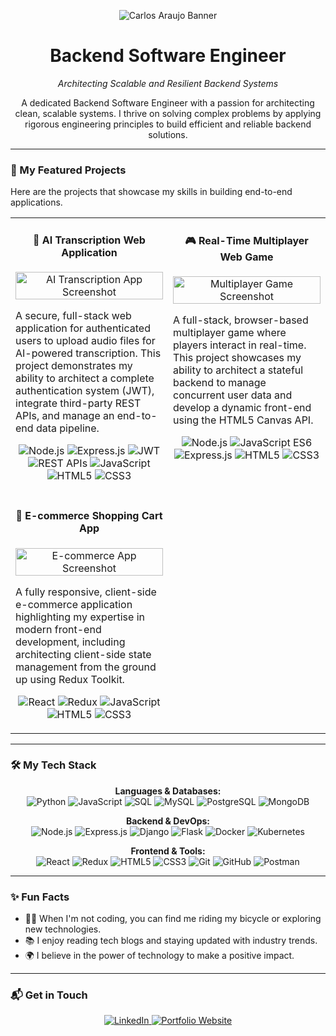 <p align="center">
  <img src="https://capsule-render.vercel.app/api?type=venom&height=300&color=gradient&text=Carlos%20Araujo&reversal=false&descAlign=39&descAlignY=10&textBg=false&fontAlignY=50" alt="Carlos Araujo Banner"/>
</p>

<h1 align="center">Backend Software Engineer</h1>
<p align="center">
  <em>Architecting Scalable and Resilient Backend Systems</em>
</p>

<p align="center">
  A dedicated Backend Software Engineer with a passion for architecting clean, scalable systems. I thrive on solving complex problems by applying rigorous engineering principles to build efficient and reliable backend solutions.
</p>

---

### 🚀 My Featured Projects

Here are the projects that showcase my skills in building end-to-end applications.

<table width="100%">
  <tr>
    <td width="50%" valign="top">
      <h4 align="center">🤖 AI Transcription Web Application</h4>
      <p align="center">
        <a href="[ENLACE A TU REPOSITORIO DE GITHUB PARA ESTE PROYECTO]" target="_blank">
          <img src="[URL DE UNA IMAGEN O GIF DE TU PROYECTO]" alt="AI Transcription App Screenshot" style="width:100%;">
        </a>
      </p>
      <p>A secure, full-stack web application for authenticated users to upload audio files for AI-powered transcription. This project demonstrates my ability to architect a complete authentication system (JWT), integrate third-party REST APIs, and manage an end-to-end data pipeline.</p>
     <p align="center">
        <img src="https://img.shields.io/badge/Node.js-339933?style=for-the-badge&logo=nodedotjs&logoColor=white" alt="Node.js">
        <img src="https://img.shields.io/badge/Express.js-000000?style=for-the-badge&logo=express&logoColor=white" alt="Express.js">
        <img src="https://img.shields.io/badge/JWT-000000?style=for-the-badge&logo=jsonwebtokens&logoColor=white" alt="JWT">
        <img src="https://img.shields.io/badge/REST_APIs-000000?style=for-the-badge&logo=api&logoColor=white" alt="REST APIs">
        <img src="https://img.shields.io/badge/JavaScript-F7DF1E?style=for-the-badge&logo=javascript&logoColor=black" alt="JavaScript">
        <img src="https://img.shields.io/badge/HTML5-E34F26?style=for-the-badge&logo=html5&logoColor=white" alt="HTML5">
        <img src="https://img.shields.io/badge/CSS3-1572B6?style=for-the-badge&logo=css3&logoColor=white" alt="CSS3">
      </p>
    </td>
    <td width="50%" valign="top">
      <h4 align="center">🎮 Real-Time Multiplayer Web Game</h4>
      <p align="center">
        <a href="[ENLACE A TU REPOSITORIO DE GITHUB PARA ESTE PROYECTO]" target="_blank">
          <img src="[URL DE UNA IMAGEN O GIF DE TU PROYECTO]" alt="Multiplayer Game Screenshot" style="width:100%;">
        </a>
      </p>
      <p>A full-stack, browser-based multiplayer game where players interact in real-time. This project showcases my ability to architect a stateful backend to manage concurrent user data and develop a dynamic front-end using the HTML5 Canvas API.</p>
      <p align="center">
        <img src="https://img.shields.io/badge/Node.js-339933?style=for-the-badge&logo=nodedotjs&logoColor=white" alt="Node.js">
        <img src="https://img.shields.io/badge/JavaScript_(ES6)-F7DF1E?style=for-the-badge&logo=javascript&logoColor=black" alt="JavaScript ES6">
        <img src="https://img.shields.io/badge/Express.js-000000?style=for-the-badge&logo=express&logoColor=white" alt="Express.js">
        <img src="https://img.shields.io/badge/HTML5-E34F26?style=for-the-badge&logo=html5&logoColor=white" alt="HTML5">
        <img src="https://img.shields.io/badge/CSS3-1572B6?style=for-the-badge&logo=css3&logoColor=white" alt="CSS3">
      </p>
    </td>
  </tr>
 <tr>
    <td width="50%" valign="top">
      <h4 align="center">🛒 E-commerce Shopping Cart App</h4>
      <p align="center">
        <a href="[ENLACE A TU REPOSITORIO DE GITHUB PARA ESTE PROYECTO]" target="_blank">
          <img src="[URL DE UNA IMAGEN O GIF DE TU PROYECTO]" alt="E-commerce App Screenshot" style="width:100%;">
        </a>
      </p>
      <p>A fully responsive, client-side e-commerce application highlighting my expertise in modern front-end development, including architecting client-side state management from the ground up using Redux Toolkit.</p>
      <p align="center">
        <img src="https://img.shields.io/badge/React-20232A?style=for-the-badge&logo=react&logoColor=61DAFB" alt="React">
        <img src="https://img.shields.io/badge/Redux-764ABC?style=for-the-badge&logo=redux&logoColor=white" alt="Redux">
        <img src="https://img.shields.io/badge/JavaScript-F7DF1E?style=for-the-badge&logo=javascript&logoColor=black" alt="JavaScript">
        <img src="https://img.shields.io/badge/HTML5-E34F26?style=for-the-badge&logo=html5&logoColor=white" alt="HTML5">
        <img src="https://img.shields.io/badge/CSS3-1572B6?style=for-the-badge&logo=css3&logoColor=white" alt="CSS3">
      </p>
    </td>
    <td width="50%" valign="top">
      <!-- To add a fourth project -->
    </td>
  </tr>
</table>

---

### 🛠️ My Tech Stack

<p align="center">
  <strong>Languages & Databases:</strong><br>
  <img src="https://img.shields.io/badge/Python-3776AB?style=for-the-badge&logo=python&logoColor=white" alt="Python">
  <img src="https://img.shields.io/badge/JavaScript-F7DF1E?style=for-the-badge&logo=javascript&logoColor=black" alt="JavaScript">
  <img src="https://img.shields.io/badge/SQL-4479A1?style=for-the-badge&logo=postgresql&logoColor=white" alt="SQL">
  <img src="https://img.shields.io/badge/MySQL-4479A1?style=for-the-badge&logo=mysql&logoColor=white" alt="MySQL">
  <img src="https://img.shields.io/badge/PostgreSQL-4169E1?style=for-the-badge&logo=postgresql&logoColor=white" alt="PostgreSQL">
  <img src="https://img.shields.io/badge/MongoDB-47A248?style=for-the-badge&logo=mongodb&logoColor=white" alt="MongoDB">
</p>
<p align="center">
  <strong>Backend & DevOps:</strong><br>
  <img src="https://img.shields.io/badge/Node.js-339933?style=for-the-badge&logo=nodedotjs&logoColor=white" alt="Node.js">
  <img src="https://img.shields.io/badge/Express.js-000000?style=for-the-badge&logo=express&logoColor=white" alt="Express.js">
  <img src="https://img.shields.io/badge/Django-092E20?style=for-the-badge&logo=django&logoColor=white" alt="Django">
  <img src="https://img.shields.io/badge/Flask-000000?style=for-the-badge&logo=flask&logoColor=white" alt="Flask">
  <img src="https://img.shields.io/badge/Docker-2496ED?style=for-the-badge&logo=docker&logoColor=white" alt="Docker">
  <img src="https://img.shields.io/badge/Kubernetes-326CE5?style=for-the-badge&logo=kubernetes&logoColor=white" alt="Kubernetes">
</p>
<p align="center">
  <strong>Frontend & Tools:</strong><br>
  <img src="https://img.shields.io/badge/React-20232A?style=for-the-badge&logo=react&logoColor=61DAFB" alt="React">
  <img src="https://img.shields.io/badge/Redux-764ABC?style=for-the-badge&logo=redux&logoColor=white" alt="Redux">
  <img src="https://img.shields.io/badge/HTML5-E34F26?style=for-the-badge&logo=html5&logoColor=white" alt="HTML5">
  <img src="https://img.shields.io/badge/CSS3-1572B6?style=for-the-badge&logo=css3&logoColor=white" alt="CSS3">
  <img src="https://img.shields.io/badge/Git-F05032?style=for-the-badge&logo=git&logoColor=white" alt="Git">
  <img src="https://img.shields.io/badge/GitHub-100000?style=for-the-badge&logo=github&logoColor=white" alt="GitHub">
  <img src="https://img.shields.io/badge/Postman-FF6C37?style=for-the-badge&logo=postman&logoColor=white" alt="Postman">
</p>

---

### ✨ Fun Facts

- 🚵‍♂️ When I'm not coding, you can find me riding my bicycle or exploring new technologies.
- 📚 I enjoy reading tech blogs and staying updated with industry trends.
- 🌍 I believe in the power of technology to make a positive impact.

---

### 📬 Get in Touch

<p align="center">
  <a href="https://linkedin.com/in/carlos-araujo-software-engineer" target="_blank">
    <img src="https://img.shields.io/badge/LinkedIn-0077B5?style=for-the-badge&logo=linkedin&logoColor=white" alt="LinkedIn">
  </a>
  <a href="https://carlostech.me" target="_blank">
    <img src="https://img.shields.io/badge/Portfolio-4CAF50?style=for-the-badge&logo=cpanel&logoColor=white" alt="Portfolio Website">
  </a>
</p>
